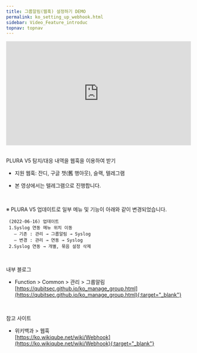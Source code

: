 ```yaml
---
title: 그룹알림(웹훅) 설정하기 DEMO
permalink: ko_setting_up_webhook.html
sidebar: Video_Feature_introduc
topnav: topnav
---
```



<style>.embed-container { position: relative; padding-bottom: 56.25%; height: 0; overflow: hidden; max-width: 100%; } .embed-container iframe, .embed-container object, .embed-container embed { position: absolute; top: 0; left: 0; width: 100%; height: 100%; }</style><div class='embed-container'><iframe src='https://www.youtube.com/embed/lIFuWAtDVbk' frameborder='0' allowfullscreen></iframe></div>

<br />

PLURA V5 탐지/대응 내역을 웹훅을 이용하여 받기

- 지원 웹훅: 잔디, 구글 챗(舊 행아웃), 슬랙, 텔레그램

- 본 영상에서는 텔레그램으로 진행합니다.

<br />

※ PLURA V5 업데이트로 일부 메뉴 및 기능이 아래와 같이 변경되었습니다.

     (2022-06-16) 업데이트
     1.Syslog 연동 메뉴 위치 이동
       – 기존 : 관리 → 그룹알림 → Syslog
       – 변경 : 관리 → 연동 → Syslog
     2.Syslog 연동 → 개별, 묶음 설정 삭제

<br />

내부 블로그  

- Function > Common > 관리 > 그룹알림   
[https://qubitsec.github.io/ko_manage_group.html](https://qubitsec.github.io/ko_manage_group.html){:target="_blank"}

<br />

참고 사이트

- 위키백과 > 웹훅   
[https://ko.wikiqube.net/wiki/Webhook](https://ko.wikiqube.net/wiki/Webhook){:target="_blank"}
